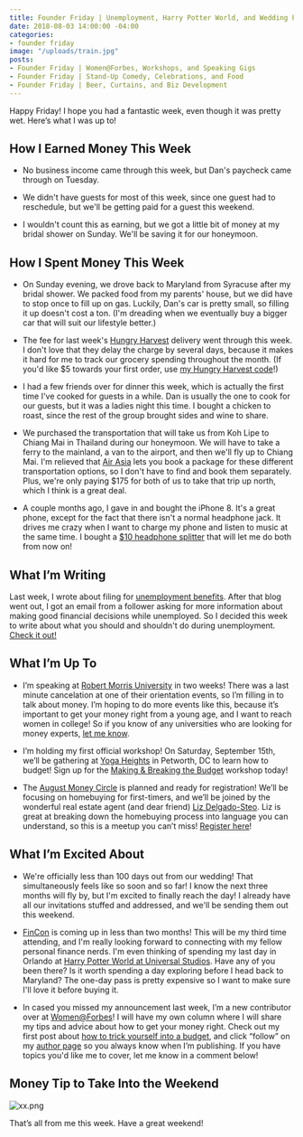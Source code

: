 ```yaml
---
title: Founder Friday | Unemployment, Harry Potter World, and Wedding Planning
date: 2018-08-03 14:00:00 -04:00
categories:
- founder friday
image: "/uploads/train.jpg"
posts:
- Founder Friday | Women@Forbes, Workshops, and Speaking Gigs
- Founder Friday | Stand-Up Comedy, Celebrations, and Food
- Founder Friday | Beer, Curtains, and Biz Development
---
```


Happy Friday! I hope you had a fantastic week, even though it was pretty wet. Here’s what I was up to!

## How I Earned Money This Week

* No business income came through this week, but Dan's paycheck came through on Tuesday.

* We didn't have guests for most of this week, since one guest had to reschedule, but we'll be getting paid for a guest this weekend.

* I wouldn't count this as earning, but we got a little bit of money at my bridal shower on Sunday. We'll be saving it for our honeymoon.

## How I Spent Money This Week

* On Sunday evening, we drove back to Maryland from Syracuse after my bridal shower. We packed food from my parents' house, but we did have to stop once to fill up on gas. Luckily, Dan's car is pretty small, so filling it up doesn't cost a ton. (I'm dreading when we eventually buy a bigger car that will suit our lifestyle better.)

* The fee for last week's [Hungry Harvest](https://www.hungryharvest.net/) delivery went through this week. I don't love that they delay the charge by several days, because it makes it hard for me to track our grocery spending throughout the month. (If you'd like $5 towards your first order, use [my Hungry Harvest code](http://hharvest.net/m5didTk)!)

* I had a few friends over for dinner this week, which is actually the first time I've cooked for guests in a while. Dan is usually the one to cook for our guests, but it was a ladies night this time. I bought a chicken to roast, since the rest of the group brought sides and wine to share.

* We purchased the transportation that will take us from Koh Lipe to Chiang Mai in Thailand during our honeymoon. We will have to take a ferry to the mainland, a van to the airport, and then we'll fly up to Chiang Mai. I'm relieved that [Air Asia](https://www.airasia.com/en/home.page?cid=1) lets you book a package for these different transportation options, so I don't have to find and book them separately. Plus, we're only paying $175 for both of us to take that trip up north, which I think is a great deal.

* A couple months ago, I gave in and bought the iPhone 8. It's a great phone, except for the fact that there isn't a normal headphone jack. It drives me crazy when I want to charge my phone and listen to music at the same time. I bought a [$10 headphone splitter](https://smile.amazon.com/gp/product/B07CM6FJX4/ref=ox_sc_act_title_4?smid=A1VRLO3B21V3ZJ&psc=1) that will let me do both from now on!

## What I’m Writing

Last week, I wrote about filing for [unemployment benefits](https://www.maggiegermano.com/blog/should-you-file-for-unemployment/). After that blog went out, I got an email from a follower asking for more information about making good financial decisions while unemployed. So I decided this week to write about what you should and shouldn't do during unemployment. [Check it out!](https://www.maggiegermano.com/blog/what-to-do-and-not-do-when-youre-unemployed/)

## What I’m Up To

* I’m speaking at [Robert Morris University](https://www.rmu.edu/) in two weeks! There was a last minute cancelation at one of their orientation events, so I’m filling in to talk about money. I’m hoping to do more events like this, because it’s important to get your money right from a young age, and I want to reach women in college! So if you know of any universities who are looking for money experts, [let me know](mailto:boss@maggiegermano.com).

* I’m holding my first official workshop! On Saturday, September 15th, we’ll be gathering at [Yoga Heights](https://yogaheightsdc.com/) in Petworth, DC to learn how to budget! Sign up for the [Making & Breaking the Budget](https://www.eventbrite.com/e/making-breaking-the-budget-workshop-tickets-48317128833) workshop today!

* The [August Money Circle](https://www.maggiegermano.com/events/homebuying-for-newbies/) is planned and ready for registration! We’ll be focusing on homebuying for first-timers, and we’ll be joined by the wonderful real estate agent (and dear friend) [Liz Delgado-Steo](https://www.realliving.com/elizabeth-delgado-steo). Liz is great at breaking down the homebuying process into language you can understand, so this is a meetup you can’t miss! [Register here](https://www.eventbrite.com/e/money-circle-homebuying-for-newbies-tickets-48132651055)!

## What I’m Excited About

* We're officially less than 100 days out from our wedding! That simultaneously feels like so soon and so far! I know the next three months will fly by, but I'm excited to finally reach the day! I already have all our invitations stuffed and addressed, and we'll be sending them out this weekend.

* [FinCon](https://finconexpo.com/) is coming up in less than two months! This will be my third time attending, and I'm really looking forward to connecting with my fellow personal finance nerds. I'm even thinking of spending my last day in Orlando at [Harry Potter World at Universal Studios](https://www.universalorlando.com/web/en/us/theme-parks/islands-of-adventure/the-wizarding-world-of-harry-potter-hogsmeade/index.html#subnav-b). Have any of you been there? Is it worth spending a day exploring before I head back to Maryland? The one-day pass is pretty expensive so I want to make sure I'll love it before buying it.

* In cased you missed my announcement last week, I’m a new contributor over at [Women@Forbes](https://www.forbes.com/sites/maggiegermano/)! I will have my own column where I will share my tips and advice about how to get your money right. Check out my first post about [how to trick yourself into a budget](https://www.forbes.com/sites/maggiegermano/2018/07/25/how-to-trick-yourself-into-sticking-to-a-budget/), and click “follow” on my [author page](https://www.forbes.com/sites/maggiegermano/#37ea97a87556) so you always know when I’m publishing. If you have topics you'd like me to cover, let me know in a comment below!

## Money Tip to Take Into the Weekend

![xx.png](/uploads/xx.png)

That’s all from me this week. Have a great weekend!